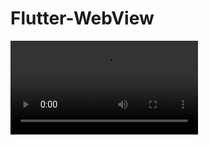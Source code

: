 # Flutter-WebView

![demo](https://github.com/AzharKV/Android-WebView/blob/master/Soloop_20210701092432%5B1%5D.mp4)

